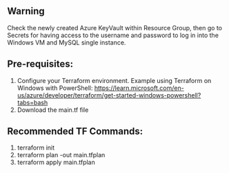 ## Warning

Check the newly created Azure KeyVault within Resource Group, then go to Secrets for having access to the username and password to log in into the Windows VM and MySQL single instance.

## Pre-requisites:
1. Configure your Terraform environment. Example using Terraform on Windows with PowerShell: https://learn.microsoft.com/en-us/azure/developer/terraform/get-started-windows-powershell?tabs=bash
2. Download the main.tf file

## Recommended TF Commands:
1. terraform init
2. terraform plan -out main.tfplan
3. terraform apply main.tfplan

